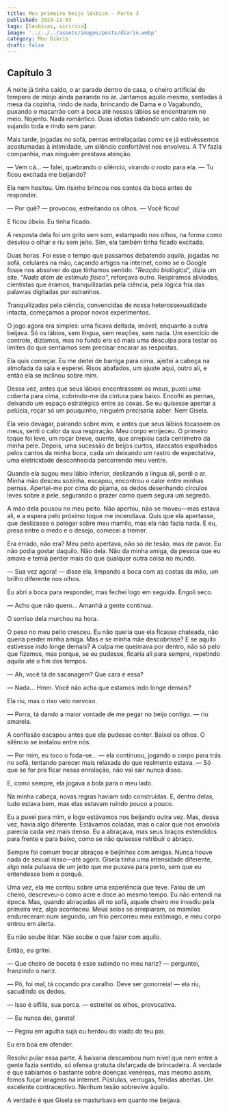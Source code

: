 ```yaml
---
title: Meu primeiro beijo lésbico - Parte 3
published: 2024-11-03
tags: [lesbicas, siririca]
image: '../../../assets/images/posts/diario.webp'
category: Meu Diário
draft: false
---
```


## Capítulo 3

A noite já tinha caído, o ar parado dentro de casa, o cheiro artificial do tempero de miojo ainda pairando no ar. Jantamos aquilo mesmo, sentadas à mesa da cozinha, rindo de nada, brincando de Dama e o Vagabundo, puxando o macarrão com a boca até nossos lábios se encontrarem no meio. Nojento. Nada romântico. Duas idiotas babando um caldo ralo, se sujando toda e rindo sem parar.

Mais tarde, jogadas no sofá, pernas entrelaçadas como se já estivéssemos acostumadas à intimidade, um silêncio confortável nos envolveu. A TV fazia companhia, mas ninguém prestava atenção.

— Vem cá... — falei, quebrando o silêncio, virando o rosto para ela. — Tu ficou excitada me beijando?

Ela nem hesitou. Um risinho brincou nos cantos da boca antes de responder.

— Por quê? — provocou, estreitando os olhos. — Você ficou!

E ficou óbvio. Eu tinha ficado.

A resposta dela foi um grito sem som, estampado nos olhos, na forma como desviou o olhar e riu sem jeito. Sim, ela também tinha ficado excitada.

Duas horas. Foi esse o tempo que passamos debatendo aquilo, jogadas no sofá, celulares na mão, caçando artigos na internet, como se o Google fosse nos absolver do que tínhamos sentido. “_Reação biológica_”, dizia um site. “_Nada além de estímulo físico_”, reforçava outro. Respiramos aliviadas, cientistas que éramos, tranquilizadas pela ciência, pela lógica fria das palavras digitadas por estranhos.

Tranquilizadas pela ciência, convencidas de nossa heterossexualidade intacta, começamos a propor novos experimentos.

O jogo agora era simples: uma ficava deitada, imóvel, enquanto a outra beijava. Só os lábios, sem língua, sem reações, sem nada. Um exercício de controle, dizíamos, mas no fundo era só mais uma desculpa para testar os limites do que sentíamos sem precisar encarar as respostas.

Ela quis começar. Eu me deitei de barriga para cima, ajeitei a cabeça na almofada da sala e esperei. Risos abafados, um ajuste aqui, outro ali, e então ela se inclinou sobre mim.

Dessa vez, antes que seus lábios encontrassem os meus, puxei uma coberta para cima, cobrindo-me da cintura para baixo. Encolhi as pernas, deixando um espaço estratégico entre as coxas. Se eu quisesse apertar a pelúcia, roçar só um pouquinho, ninguém precisaria saber. Nem Gisela.

Ela veio devagar, pairando sobre mim, e antes que seus lábios tocassem os meus, senti o calor da sua respiração. Meu corpo enrijeceu. O primeiro toque foi leve, um roçar breve, quente, que arrepiou cada centímetro da minha pele. Depois, uma sucessão de beijos curtos, staccatos espalhados pelos cantos da minha boca, cada um deixando um rastro de expectativa, uma eletricidade desconhecida percorrendo meu ventre.

Quando ela sugou meu lábio inferior, deslizando a língua ali, perdi o ar. Minha mão desceu sozinha, escapou, encontrou o calor entre minhas pernas. Apertei-me por cima do pijama, os dedos desenhando círculos leves sobre a pele, segurando o prazer como quem segura um segredo.

A mão dela pousou no meu peito. Não apertou, não se moveu—mas estava ali, e a espera pelo próximo toque me incendiava. Quis que ela apertasse, que deslizasse o polegar sobre meu mamilo, mas ela não fazia nada. E eu, presa entre o medo e o desejo, comecei a tremer.

Era errado, não era? Meu peito apertava, não só de tesão, mas de pavor. Eu não podia gostar daquilo. Não dela. Não da minha amiga, da pessoa que eu amava e temia perder mais do que qualquer outra coisa no mundo.

— Sua vez agora! — disse ela, limpando a boca com as costas da mão, um brilho diferente nos olhos.

Eu abri a boca para responder, mas fechei logo em seguida. Engoli seco.

— Acho que não quero… Amanhã a gente continua.

O sorriso dela murchou na hora.

O peso no meu peito cresceu. Eu não queria que ela ficasse chateada, não queria perder minha amiga. Mas e se minha mãe descobrisse? E se aquilo estivesse indo longe demais? A culpa me queimava por dentro, não só pelo que fizemos, mas porque, se eu pudesse, ficaria ali para sempre, repetindo aquilo até o fim dos tempos.

— Ah, você tá de sacanagem? Que cara é essa?

— Nada… Hmm. Você não acha que estamos indo longe demais?

Ela riu, mas o riso veio nervoso.

— Porra, tá dando a maior vontade de me pegar no beijo contigo. — riu amarela.

A confissão escapou antes que ela pudesse conter. Baixei os olhos. O silêncio se instalou entre nós.

— Por mim, eu toco o foda-se… — ela continuou, jogando o corpo para trás no sofá, tentando parecer mais relaxada do que realmente estava. — Só que se for pra ficar nessa enrolação, não vai sair nunca disso.

E, como sempre, ela jogava a bola para o meu lado.

Na minha cabeça, novas regras haviam sido construídas. E, dentro delas, tudo estava bem, mas elas estavam ruindo pouco a pouco.

Eu a puxei para mim, e logo estávamos nos beijando outra vez. Mas, dessa vez, havia algo diferente. Estávamos coladas, mas o calor que nos envolvia parecia cada vez mais denso. Eu a abraçava, mas seus braços estendidos para frente e para baixo, como se não quisesse retribuir o abraço.

Sempre foi comum trocar abraços e beijinhos com amigas. Nunca houve nada de sexual nisso—até agora. Gisela tinha uma intensidade diferente, algo nela pulsava de um jeito que me puxava para perto, sem que eu entendesse bem o porquê.

Uma vez, ela me contou sobre uma experiência que teve. Falou de um cheiro, descreveu-o como acre e doce ao mesmo tempo. Eu não entendi na época. Mas, quando abraçadas ali no sofá, aquele cheiro me invadiu pela primeira vez, algo aconteceu. Meus seios se arrepiaram, os mamilos endureceram num segundo, um frio percorreu meu estômago, e meu corpo entrou em alerta.

Eu não soube lidar. Não soube o que fazer com aquilo.

Então, eu gritei.

— Que cheiro de boceta é esse subindo no meu nariz? — perguntei, franzindo o nariz.  

— Pô, foi mal, tá coçando pra caralho. Deve ser gonorreia! — ela riu, sacudindo os dedos.  

— Isso é sífilis, sua porca. — estreitei os olhos, provocativa.  

— Eu nunca dei, garota!  

— Pegou em agulha suja ou herdou do viado do teu pai.

Eu era boa em ofender.

Resolvi pular essa parte. A baixaria descambou num nível que nem entre a gente fazia sentido, só ofensa gratuita disfarçada de brincadeira. A verdade é que sabíamos o bastante sobre doenças venéreas, mas mesmo assim, fomos fuçar imagens na internet. Pústulas, verrugas, feridas abertas. Um excelente contraceptivo. Nenhum tesão sobrevive àquilo.

A verdade é que Gisela se masturbava em quanto me beijava.